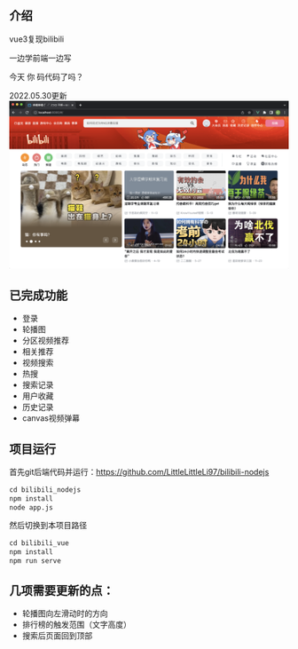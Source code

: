 ## 介绍

vue3复现bilibili

一边学前端一边写

今天 你 码代码了吗？

2022.05.30更新
![](./2022-05-30.png)

## 已完成功能

- 登录
- 轮播图
- 分区视频推荐
- 相关推荐
- 视频搜索
- 热搜
- 搜索记录
- 用户收藏
- 历史记录
- canvas视频弹幕

## 项目运行

首先git后端代码并运行：https://github.com/LittleLittleLi97/bilibili-nodejs
```
cd bilibili_nodejs
npm install
node app.js
```

然后切换到本项目路径
```
cd bilibili_vue
npm install
npm run serve
```

## 几项需要更新的点：
- 轮播图向左滑动时的方向
- 排行榜的触发范围（文字高度）
- 搜索后页面回到顶部